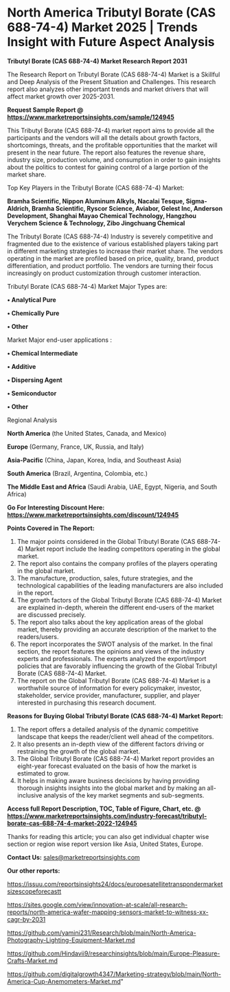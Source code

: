 # North America Tributyl Borate (CAS 688-74-4) Market 2025 | Trends Insight with Future Aspect Analysis

<strong>Tributyl Borate (CAS 688-74-4) Market Research Report 2031</strong>

The Research Report on Tributyl Borate (CAS 688-74-4) Market is a Skillful and Deep Analysis of the Present Situation and Challenges. This research report also analyzes other important trends and market drivers that will affect market growth over 2025-2031.

<strong>Request Sample Report @ <a href=https://www.marketreportsinsights.com/sample/124945>https://www.marketreportsinsights.com/sample/124945</a></strong>

This Tributyl Borate (CAS 688-74-4) market report aims to provide all the participants and the vendors will all the details about growth factors, shortcomings, threats, and the profitable opportunities that the market will present in the near future. The report also features the revenue share, industry size, production volume, and consumption in order to gain insights about the politics to contest for gaining control of a large portion of the market share.

Top Key Players in the Tributyl Borate (CAS 688-74-4) Market:

<strong>Bramha Scientific, Nippon Aluminum Alkyls, Nacalai Tesque, Sigma-Aldrich, Bramha Scientific, Ryscor Science, Aviabor, Gelest Inc, Anderson Development, Shanghai Mayao Chemical Technology, Hangzhou Verychem Science & Technology, Zibo Jingchuang Chemical</strong>

The Tributyl Borate (CAS 688-74-4) Industry is severely competitive and fragmented due to the existence of various established players taking part in different marketing strategies to increase their market share. The vendors operating in the market are profiled based on price, quality, brand, product differentiation, and product portfolio. The vendors are turning their focus increasingly on product customization through customer interaction.

Tributyl Borate (CAS 688-74-4) Market Major Types are:

<strong>• Analytical Pure

• Chemically Pure

• Other</strong>

Market Major end-user applications :

<strong>• Chemical Intermediate

• Additive

• Dispersing Agent

• Semiconductor

• Other</strong>

Regional Analysis

</u><strong><b>North America</b></strong> (the United States, Canada, and Mexico)

<strong><b>Europe </b></strong>(Germany, France, UK, Russia, and Italy)

<strong><b>Asia-Pacific</b></strong> (China, Japan, Korea, India, and Southeast Asia)

<strong><b>South America</b></strong> (Brazil, Argentina, Colombia, etc.)

<strong><b>The Middle East and Africa</b></strong> (Saudi Arabia, UAE, Egypt, Nigeria, and South Africa)

<strong>Go For Interesting Discount Here: <a href=https://www.marketreportsinsights.com/discount/124945>https://www.marketreportsinsights.com/discount/124945</a></strong>

<strong>Points Covered in The Report:</strong>
<ol>
  <li>The major points considered in the Global Tributyl Borate (CAS 688-74-4) Market report include the leading competitors operating in the global market.</li>
  <li>The report also contains the company profiles of the players operating in the global market.</li>
  <li>The manufacture, production, sales, future strategies, and the technological capabilities of the leading manufacturers are also included in the report.</li>
  <li>The growth factors of the Global Tributyl Borate (CAS 688-74-4) Market are explained in-depth, wherein the different end-users of the market are discussed precisely.</li>
  <li>The report also talks about the key application areas of the global market, thereby providing an accurate description of the market to the readers/users.</li>
  <li>The report incorporates the SWOT analysis of the market. In the final section, the report features the opinions and views of the industry experts and professionals. The experts analyzed the export/import policies that are favorably influencing the growth of the Global Tributyl Borate (CAS 688-74-4) Market.</li>
  <li>The report on the Global Tributyl Borate (CAS 688-74-4) Market is a worthwhile source of information for every policymaker, investor, stakeholder, service provider, manufacturer, supplier, and player interested in purchasing this research document.</li>
</ol>
<strong>Reasons for Buying Global Tributyl Borate (CAS 688-74-4) Market Report:</strong>

<ol>
  <li>The report offers a detailed analysis of the dynamic competitive landscape that keeps the reader/client well ahead of the competitors.</li>
  <li>It also presents an in-depth view of the different factors driving or restraining the growth of the global market.</li>
  <li>The Global Tributyl Borate (CAS 688-74-4) Market report provides an eight-year forecast evaluated on the basis of how the market is estimated to grow.</li>
  <li>It helps in making aware business decisions by having providing thorough insights insights into the global market and by making an all-inclusive analysis of the key market segments and sub-segments.</li>
</ol>
<strong>Access full Report Description, TOC, Table of Figure, Chart, etc. @ <a href=https://www.marketreportsinsights.com/industry-forecast/tributyl-borate-cas-688-74-4-market-2022-124945>https://www.marketreportsinsights.com/industry-forecast/tributyl-borate-cas-688-74-4-market-2022-124945</a></strong>


Thanks for reading this article; you can also get individual chapter wise section or region wise report version like Asia, United States, Europe.

<strong>Contact Us:</strong>
sales@marketreportsinsights.com

<strong>Our other reports:</strong>

<a href=https://issuu.com/reportsinsights24/docs/europesatellitetranspondermarketsizescopeforecastt>https://issuu.com/reportsinsights24/docs/europesatellitetranspondermarketsizescopeforecastt</a>

<a href=https://sites.google.com/view/innovation-at-scale/all-research-reports/north-america-wafer-mapping-sensors-market-to-witness-xx-cagr-by-2031>https://sites.google.com/view/innovation-at-scale/all-research-reports/north-america-wafer-mapping-sensors-market-to-witness-xx-cagr-by-2031</a>

<a href=https://github.com/yamini231/Research/blob/main/North-America-Photography-Lighting-Equipment-Market.md>https://github.com/yamini231/Research/blob/main/North-America-Photography-Lighting-Equipment-Market.md</a>

<a href=https://github.com/Hindavii9/researchinsights/blob/main/Europe-Pleasure-Crafts-Market.md>https://github.com/Hindavii9/researchinsights/blob/main/Europe-Pleasure-Crafts-Market.md</a>

<a href=https://github.com/digitalgrowth4347/Marketing-strategy/blob/main/North-America-Cup-Anemometers-Market.md>https://github.com/digitalgrowth4347/Marketing-strategy/blob/main/North-America-Cup-Anemometers-Market.md</a>"
